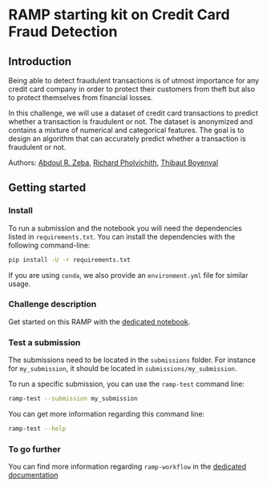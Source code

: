 # RAMP starting kit on Credit Card Fraud Detection

## Introduction

Being able to detect fraudulent transactions is of utmost importance for any credit card company in order to protect their customers from theft but also to protect themselves from financial losses.

In this challenge, we will use a dataset of credit card transactions to predict whether a transaction is fraudulent or not. The dataset is anonymized and contains a mixture of numerical and categorical features. The goal is to design an algorithm that can accurately predict whether a transaction is fraudulent or not.

Authors: [Abdoul R. Zeba](https://www.linkedin.com/in/abdoul-rahim-zeba-904803232/), [Richard Pholvichith](https://www.linkedin.com/in/richard-pholvichith-55a858191/), [Thibaut Boyenval](https://www.linkedin.com/in/thibaut-boyenval/)

## Getting started

### Install

To run a submission and the notebook you will need the dependencies listed
in `requirements.txt`. You can install the dependencies with the
following command-line:

```bash
pip install -U -r requirements.txt
```

If you are using `conda`, we also provide an `environment.yml` file for similar usage.

### Challenge description

Get started on this RAMP with the
[dedicated notebook](fraud_detection_starting_kit.ipynb).

### Test a submission

The submissions need to be located in the `submissions` folder. For instance
for `my_submission`, it should be located in `submissions/my_submission`.

To run a specific submission, you can use the `ramp-test` command line:

```bash
ramp-test --submission my_submission
```

You can get more information regarding this command line:

```bash
ramp-test --help
```

### To go further

You can find more information regarding `ramp-workflow` in the
[dedicated documentation](https://paris-saclay-cds.github.io/ramp-docs/ramp-workflow/stable/using_kits.html)
